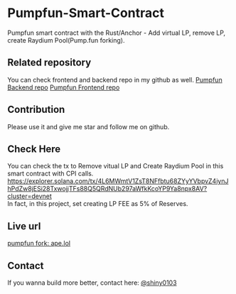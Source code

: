 # Pumpfun-Smart-Contract
  Pumpfun smart contract with the Rust/Anchor - Add virtual LP, remove LP, create Raydium Pool(Pump.fun forking).

## Related repository
  You can check frontend and backend repo in my github as well.
  [Pumpfun Backend repo](https://github.com/0xTan1319/Pump-Fun-Backend)
  [Pumpfun Frontend repo](https://github.com/0xTan1319/Pump-Fun-FE)

## Contribution

  Please use it and give me star and follow me on github.

## Check Here

  You can check the tx to Remove vitual LP and Create Raydium Pool in this smart contract with CPI calls.  
  https://explorer.solana.com/tx/4L6MWmtV1ZsT8NFfbtu68ZYyYVbpvZ4iynJhPdZw8jESi28TxwojjTFs88Q5QRdNUb297aWfkKcoYP9Ya8npx8AV?cluster=devnet
  </br>
  In fact, in this project, set creating LP FEE as 5% of Reserves.

## Live url

  [pumpfun fork: ape.lol](https://app.ape.lol/)


## Contact

  If you wanna build more better, contact here: [@shiny0103](https://t.me/shiny0103)

